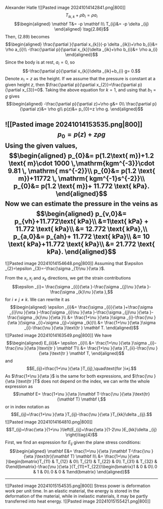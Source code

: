 Alexander Hatle
![[Pasted image 20241014142841.png|800]]
$$T_{ik,k} +\rho b_{i}=\rho a_{i}\tag{2.89}$$
$$\begin{aligned}
\mathbf T&= -p \mathbf I\\
T_{ij}&= -p \delta _{ij}
\end{aligned} \tag{2.86}$$
Then, $(2.89)$ becomes
$$\begin{aligned}
\frac{\partial }{\partial x_{k}}(-p \delta _{ik})+\rho b_{i}&= \rho a_{i}\\
-\frac{\partial p}{\partial x_{k}}\delta _{ik}+\rho b_{i}&= \rho a_{i}
\end{aligned}$$
Since the body is at rest, $a_{i}=0$, so
$$-\frac{\partial p}{\partial x_{k}}\delta _{ik}+b_{i} g= 0.$$
Denote $x_{1}=z$ as the height. If we assume that the pressure is constant at a given height $z$, then $\frac{\partial p}{\partial x_{2}}=\frac{\partial p}{\partial x_{3}}=0$. Taking the above equation for $k=1$, and using that $b_{1}=g$ gives
$$\begin{aligned}
-\frac{\partial p}{\partial z}+\rho g&= 0\\
\frac{\partial p}{\partial z}&= \rho g\\
p(z)&= p_{0}+z \rho g.
\end{aligned}$$

![[Pasted image 20241014153535.png|800]]
$$p_{0}=p(z)+z \rho g$$
Using the given values,
$$\begin{aligned}
p_{0}&= p(1.2\text{ m})+1.2 \text{ m}\cdot 1000 \,\mathrm{kgm^{-3}}\cdot 9.81 \, \mathrm{ ms^{-2}}\\
p_{0}&= p(1.2 \text{ m})+11772 \, \mathrm{ kgm^{-1}s^{-2}}\\
p_{0}&= p(1.2 \text{ m})+ 11.772 \text{ kPa}.
\end{aligned}$$
Now we can estimate the pressure in the veins as
$$\begin{aligned}
p_{v,0}&= p_{vh}+11.772\text{ kPa}\\
&=1\text{ kPa} + 11.772 \text{ kPa}\\
&= 12.772 \text{ kPa},\\
p_{a,0}&= p_{ah}+ 11.772 \text{ kPa}\\
&= 10 \text{ kPa}+11.772 \text{ kPa}\\
&= 21.772 \text{ kPa}.
\end{aligned}$$
---

![[Pasted image 20241014154648.png|800]]
Assuming that $\epsilon _{2}=\epsilon _{3}=-\frac{\sigma _{1}\nu }{\eta }$.

From the $x_{i},x_{j}$ and $x_{k}$ directions, we get the strain contributions
$$\epsilon _{i}= \frac{\sigma _{i}}{\eta }-\frac{\sigma _{j}\nu }{\eta }-\frac{\sigma _{k}\nu }{\eta },$$
for $i≠j≠k$. We can rewrite it as
$$\begin{aligned}
\epsilon _{i}&=  \frac{\sigma _{i}}{\eta }+\frac{\sigma _{i}\nu }{\eta }-\frac{\sigma _{i}\nu }{\eta }-\frac{\sigma _{j}\nu }{\eta }-\frac{\sigma _{k}\nu }{\eta }\\
&= \frac{1+\nu }{\eta }\sigma _{i}-\frac{\nu }{\eta }(\sigma _{i}+\sigma _{j}+\sigma _{k})\\
&= \frac{1+\nu }{\eta }\sigma _{i}-\frac{\nu }{\eta }\text{tr } \mathbf T.
\end{aligned}$$
![[Pasted image 20241014163549.png|800]]
We have
$$\begin{aligned}
E_{ii}&= \epsilon _{i}\\
&= \frac{1+\nu }{\eta }\sigma _{i}-\frac{\nu }{\eta }\text{tr } \mathbf T\\
&= \frac{1+\nu }{\eta }T_{ii}-\frac{\nu }{\eta }\text{tr } \mathbf T,
\end{aligned}$$
and 
$$E_{ij}=\frac{1+\nu }{\eta }T_{ij},\quad\text{for }i≠j.$$
As $\frac{1+\nu }{\eta }$ is the same for both expressions, and $\frac{\nu }{\eta }\text{tr }T$ does not depend on the index, we can write the whole expression as
$$\mathbf E= \frac{1+\nu }{\eta }\mathbf T-\frac{\nu }{\eta }\text{tr}(\mathbf T) \mathbf I,$$
or in index notation as
$$E_{ij}=\frac{1+\nu }{\eta }T_{ij}-\frac{\nu }{\eta }T_{kk}\delta _{ij}.$$
![[Pasted image 20241014164810.png|800]]
$$T_{ij}=\frac{\eta }{1+\nu }\left(E_{ij}+\frac{\eta }{1-2\nu }E_{kk}\delta _{ij} \right)\tag{4}$$
First, we find an expression for $E_{ij}$ given the plane stress conditions:
$$\begin{aligned}
\mathbf E&=  \frac{1+\nu }{\eta }\mathbf T-\frac{\nu }{\eta }\text{tr}(\mathbf T) \mathbf I\\
&= \frac{1+\nu }{\eta }\begin{bmatrix}T_{11} & T_{12} & 0\\
T_{21} & T_{22} & 0\\
T_{31} & T_{32} & 0\end{bmatrix}-\frac{\nu }{\eta }(T_{11}+T_{22})\begin{bmatrix}1 & 0 & 0\\
0 & 1 & 0\\
0 & 0 & 1\end{bmatrix}
\end{aligned}$$

---
![[Pasted image 20241015154535.png|800]]
Stress power is deformation work per unit time. In an elastic material, the energy is stored in the deformation of the material, while in inelastic materials, it may be partly transferred into heat energy.
![[Pasted image 20241015155421.png|800]]
